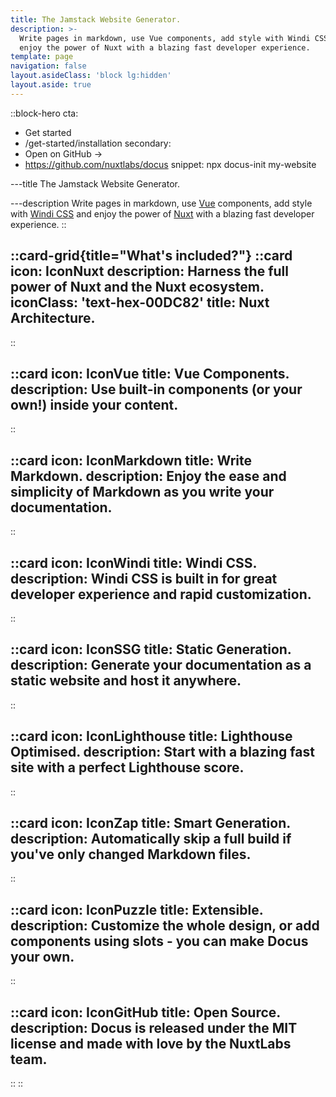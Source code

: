 ```yaml
---
title: The Jamstack Website Generator.
description: >-
  Write pages in markdown, use Vue components, add style with Windi CSS and
  enjoy the power of Nuxt with a blazing fast developer experience.
template: page
navigation: false
layout.asideClass: 'block lg:hidden'
layout.aside: true
---
```


::block-hero
cta:
  - Get started
  - /get-started/installation
secondary:
  - Open on GitHub →
  - https://github.com/nuxtlabs/docus
snippet: npx docus-init my-website

---title
The Jamstack Website Generator.

---description
Write pages in markdown, use [Vue](https://vuejs.org) components, add style with [Windi CSS](https://windicss.org/) and enjoy the power of [Nuxt](https://nuxtjs.org) with a blazing fast developer experience.
::

::card-grid{title="What's included?"}
  ::card
  icon: IconNuxt
  description: Harness the full power of Nuxt and the Nuxt ecosystem.
  iconClass: 'text-hex-00DC82' 
  title: Nuxt Architecture.
  ---
  ::

  ::card
  icon: IconVue
  title: Vue Components.
  description: Use built-in components (or your own!) inside your content.
  ---
  ::

  ::card
  icon: IconMarkdown
  title: Write Markdown.
  description: Enjoy the ease and simplicity of Markdown as you write your documentation.
  ---
  ::

  ::card
  icon: IconWindi
  title: Windi CSS.
  description: Windi CSS is built in for great developer experience and rapid customization.
  ---
  ::

  ::card
  icon: IconSSG
  title: Static Generation.
  description: Generate your documentation as a static website and host it anywhere.
  ---
  ::

  ::card
  icon: IconLighthouse
  title: Lighthouse Optimised.
  description: Start with a blazing fast site with a perfect Lighthouse score.
  ---
  ::

  ::card
  icon: IconZap
  title: Smart Generation.
  description: Automatically skip a full build if you've only changed Markdown files.
  ---
  ::

  ::card
  icon: IconPuzzle
  title: Extensible.
  description: Customize the whole design, or add components using slots - you can make Docus your own.
  ---
  ::

  ::card
  icon: IconGitHub
  title: Open Source.
  description: Docus is released under the MIT license and made with love by the NuxtLabs team.
  ---
  ::
::
